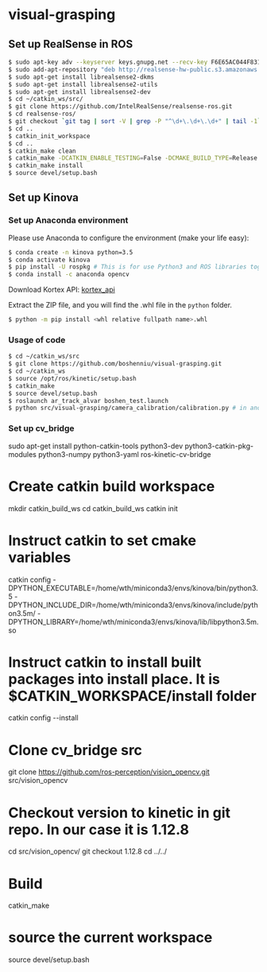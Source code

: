 # visual-grasping

## Set up RealSense in ROS
```bash
$ sudo apt-key adv --keyserver keys.gnupg.net --recv-key F6E65AC044F831AC80A06380C8B3A55A6F3EFCDE || sudo apt-key adv --keyserver hkp://keyserver.ubuntu.com:80 --recv-key F6E65AC044F831AC80A06380C8B3A55A6F3EFCDE
$ sudo add-apt-repository "deb http://realsense-hw-public.s3.amazonaws.com/Debian/apt-repo xenial main" -u
$ sudo apt-get install librealsense2-dkms
$ sudo apt-get install librealsense2-utils
$ sudo apt-get install librealsense2-dev
$ cd ~/catkin_ws/src/
$ git clone https://github.com/IntelRealSense/realsense-ros.git
$ cd realsense-ros/
$ git checkout `git tag | sort -V | grep -P "^\d+\.\d+\.\d+" | tail -1`
$ cd ..
$ catkin_init_workspace
$ cd ..
$ catkin_make clean
$ catkin_make -DCATKIN_ENABLE_TESTING=False -DCMAKE_BUILD_TYPE=Release
$ catkin_make install
$ source devel/setup.bash
```

## Set up Kinova

### Set up Anaconda environment
Please use Anaconda to configure the environment (make your life easy):
```bash
$ conda create -n kinova python=3.5
$ conda activate kinova
$ pip install -U rospkg # This is for use Python3 and ROS libraries together
$ conda install -c anaconda opencv
```

Download Kortex API: [kortex_api](https://artifactory.kinovaapps.com/artifactory/generic-local-public/kortex/API/2.0.0/kortex_api_2.0.0.zip)  

Extract the ZIP file, and you will find the .whl file in the ```python``` folder.

```bash
$ python -m pip install <whl relative fullpath name>.whl
```
### Usage of code
```bash
$ cd ~/catkin_ws/src
$ git clone https://github.com/boshenniu/visual-grasping.git
$ cd ~/catkin_ws
$ source /opt/ros/kinetic/setup.bash
$ catkin_make
$ source devel/setup.bash
$ roslaunch ar_track_alvar boshen_test.launch
$ python src/visual-grasping/camera_calibration/calibration.py # in another terminal
```


### Set up cv_bridge
sudo apt-get install python-catkin-tools python3-dev python3-catkin-pkg-modules python3-numpy python3-yaml ros-kinetic-cv-bridge
# Create catkin build workspace
mkdir catkin_build_ws
cd catkin_build_ws
catkin init
# Instruct catkin to set cmake variables
catkin config -DPYTHON_EXECUTABLE=/home/wth/miniconda3/envs/kinova/bin/python3.5 -DPYTHON_INCLUDE_DIR=/home/wth/miniconda3/envs/kinova/include/python3.5m/ -DPYTHON_LIBRARY=/home/wth/miniconda3/envs/kinova/lib/libpython3.5m.so
# Instruct catkin to install built packages into install place. It is $CATKIN_WORKSPACE/install folder
catkin config --install
# Clone cv_bridge src
git clone https://github.com/ros-perception/vision_opencv.git src/vision_opencv
# Checkout version to kinetic in git repo. In our case it is 1.12.8
cd src/vision_opencv/
git checkout 1.12.8
cd ../../
# Build
catkin_make
# source the current workspace
source devel/setup.bash
